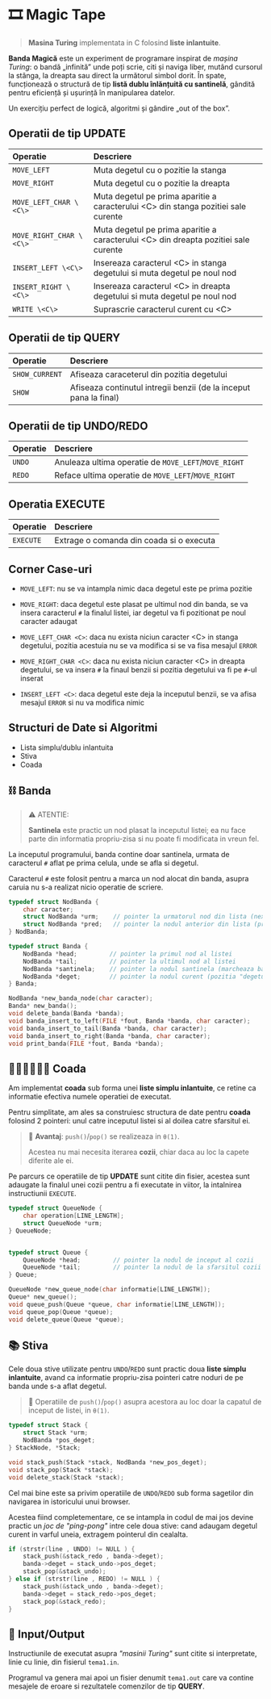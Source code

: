 # 🎞️ Magic Tape

> **Masina Turing** implementata in C folosind **liste inlantuite**.

**Banda Magică** este un experiment de programare inspirat de *mașina Turing*:
o bandă „infinită” unde poți scrie, citi și naviga liber,
mutând cursorul la stânga, la dreapta sau direct la următorul simbol dorit.
În spate, funcționează o structură de tip **listă dublu înlănțuită cu santinelă**,
gândită pentru eficiență și ușurință în manipularea datelor.

Un exercițiu perfect de logică, algoritmi și gândire „out of the box”.


## Operatii de tip UPDATE

| Operatie | Descriere |
| :--- | :--- |
| `MOVE_LEFT`  | Muta degetul cu o pozitie la stanga |
| `MOVE_RIGHT` | Muta degetul cu o pozitie la dreapta |
| `MOVE_LEFT_CHAR \<C\>`  | Muta degetul pe prima aparitie a caracterului \<C\> din stanga pozitiei sale curente |
| `MOVE_RIGHT_CHAR \<C\>` | Muta degetul pe prima aparitie a caracterului \<C\> din dreapta pozitiei sale curente |
| `INSERT_LEFT \<C\>` | Insereaza caracterul \<C\> in stanga degetului si muta degetul pe noul nod |
| `INSERT_RIGHT \<C\>` | Insereaza caracterul \<C\> in dreapta degetului si muta degetul pe noul nod |
| `WRITE \<C\>` | Suprascrie caracterul curent cu \<C\> |



## Operatii de tip QUERY

| Operatie | Descriere |
| :--- | :--- |
| `SHOW_CURRENT` | Afiseaza caraceterul din pozitia degetului |
| `SHOW` | Afiseaza continutul intregii benzii (de la inceput pana la final) |

## Operatii de tip UNDO/REDO

| Operatie | Descriere |
| :--- | :--- |
| `UNDO` | Anuleaza ultima operatie de `MOVE_LEFT`/`MOVE_RIGHT` |
| `REDO` | Reface ultima operatie de `MOVE_LEFT`/`MOVE_RIGHT` |

## Operatia EXECUTE

| Operatie | Descriere |
| :--- | :--- |
| `EXECUTE` | Extrage o comanda din coada si o executa |


## Corner Case-uri

- `MOVE_LEFT`:
    nu se va intampla nimic daca degetul este pe prima pozitie
- `MOVE_RIGHT`:
    daca degetul este plasat pe ultimul nod din banda,
    se va insera caracterul `#` la finalul listei,
    iar degetul va fi pozitionat pe noul caracter adaugat

- `MOVE_LEFT_CHAR <C>`:
    daca nu exista niciun caracter \<C\> in stanga degetului,
    pozitia acestuia nu se va modifica
    si se va fisa mesajul `ERROR`
- `MOVE_RIGHT_CHAR <C>`:
    daca nu exista niciun caracter \<C\> in dreapta degetului,
    se va insera `#` la finaul benzii
    si pozitia degetului va fi pe `#`-ul inserat

- `INSERT_LEFT <C>`:
    daca degetul este deja la inceputul benzii,
    se va afisa mesajul `ERROR` si nu va modifica nimic



## Structuri de Date si Algoritmi

- Lista simplu/dublu inlantuita
- Stiva
- Coada


## ⛓️ Banda

> ⚠️ ATENTIE:
>
> **Santinela** este practic un nod plasat la inceputul listei;
> ea nu face parte din informatia propriu-zisa si nu poate fi modificata in vreun fel.



La inceputul programului, banda contine doar santinela,
urmata de caracterul `#` aflat pe prima celula, unde se afla si degetul.

Caracterul `#` este folosit pentru a marca un nod alocat din banda,
asupra caruia nu s-a realizat nicio operatie de scriere.


```c
typedef struct NodBanda {
    char caracter;
    struct NodBanda *urm;    // pointer la urmatorul nod din lista (next)
    struct NodBanda *pred;   // pointer la nodul anterior din lista (previous)
} NodBanda;

typedef struct Banda {
    NodBanda *head;         // pointer la primul nod al listei
    NodBanda *tail;         // pointer la ultimul nod al listei
    NodBanda *santinela;    // pointer la nodul santinela (marcheaza baza listei)
    NodBanda *deget;        // pointer la nodul curent (pozitia "degetului")
} Banda;
```


```c
NodBanda *new_banda_node(char caracter);
Banda* new_banda();
void delete_banda(Banda *banda);
void banda_insert_to_left(FILE *fout, Banda *banda, char caracter);
void banda_insert_to_tail(Banda *banda, char caracter);
void banda_insert_to_right(Banda *banda, char caracter);
void print_banda(FILE *fout, Banda *banda);
```


## 🚶‍♂️🚶‍♂️🚶‍♂️ Coada

Am implementat **coada** sub forma unei **liste simplu inlantuite**,
ce retine ca informatie efectiva numele operatiei de executat.

Pentru simplitate, am ales sa construiesc structura de date pentru **coada** folosind 2 pointeri:
unul catre inceputul listei si al doilea catre sfarsitul ei.

> 🎯 **Avantaj**: `push()`/`pop()` se realizeaza in `θ(1)`.
> 
> Acestea nu mai necesita iterarea **cozii**, chiar daca au loc la capete diferite ale ei.

Pe parcurs ce operatiile de tip **UPDATE** sunt citite din fisier,
acestea sunt adaugate la finalul unei cozii
pentru a fi executate in viitor, la intalnirea instructiunii `EXECUTE`.


```c
typedef struct QueueNode {
    char operation[LINE_LENGTH];
    struct QueueNode *urm;
} QueueNode;


typedef struct Queue {
    QueueNode *head;         // pointer la nodul de inceput al cozii
    QueueNode *tail;         // pointer la nodul de la sfarsitul cozii
} Queue;
```


```c
QueueNode *new_queue_node(char informatie[LINE_LENGTH]);
Queue* new_queue();
void queue_push(Queue *queue, char informatie[LINE_LENGTH]);
void queue_pop(Queue *queue);
void delete_queue(Queue *queue);
```

## 📚 Stiva

Cele doua stive utilizate pentru `UNDO`/`REDO`
sunt practic doua **liste simplu inlantuite**,
avand ca informatie propriu-zisa pointeri catre
noduri de pe banda unde s-a aflat degetul.

> 🎯 Operatiile de `push()`/`pop()` asupra acestora
> au loc doar la capatul de inceput de listei, in `θ(1)`.




```c
typedef struct Stack {
    struct Stack *urm;
    NodBanda *pos_deget;
} StackNode, *Stack;
```


```c
void stack_push(Stack *stack, NodBanda *new_pos_deget);
void stack_pop(Stack *stack);
void delete_stack(Stack *stack);
```


Cel mai bine este sa privim operatiile de `UNDO`/`REDO`
sub forma sagetilor din navigarea in istoricului unui browser.

Acestea fiind completementare, ce se intampla in codul de mai jos
devine practic un *joc de "ping-pong"* intre cele doua stive:
cand adaugam degetul curent in varful uneia, extragem pointerul din cealalta.



```c
if (strstr(line , UNDO) != NULL ) {
    stack_push(&stack_redo , banda->deget);
    banda->deget = stack_undo->pos_deget;
    stack_pop(&stack_undo);
} else if (strstr(line , REDO) != NULL ) {
    stack_push(&stack_undo , banda->deget);
    banda->deget = stack_redo->pos_deget;
    stack_pop(&stack_redo);
}
```


## 📝 Input/Output

Instructiunile de executat asupra *"masinii Turing"* sunt citite si interpretate,
linie cu linie, din fisierul `tema1.in`.

Programul va genera mai apoi un fisier denumit `tema1.out` care va contine
mesajele de eroare si rezultatele comenzilor de tip **QUERY**.

